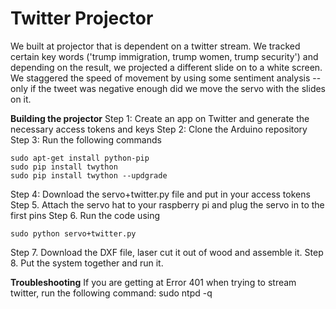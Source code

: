 # Twitter Projector

We built at projector that is dependent on a twitter stream. We tracked certain key words ('trump immigration, trump women, trump security') and depending on the result, we projected a different slide on to a white screen. We staggered the speed of movement by using some sentiment analysis -- only if the tweet was negative enough did we move the servo with the slides on it. 

**Building the projector** 
Step 1: Create an app on Twitter and generate the necessary access tokens and keys
Step 2: Clone the Arduino repository 
Step 3: Run the following commands
~~~~
sudo apt-get install python-pip 
sudo pip install twython 
sudo pip install twython --updgrade 
~~~~
Step 4: Download the servo+twitter.py file and put in your access tokens 
Step 5. Attach the servo hat to your raspberry pi and plug the servo in to the first pins 
Step 6. Run the code using 
~~~~
sudo python servo+twitter.py 
~~~~
Step 7. Download the DXF file, laser cut it out of wood and assemble it. 
Step 8. Put the system together and run it. 

**Troubleshooting** 
If you are getting at Error 401 when trying to stream twitter, run the following command: 
sudo ntpd -q
